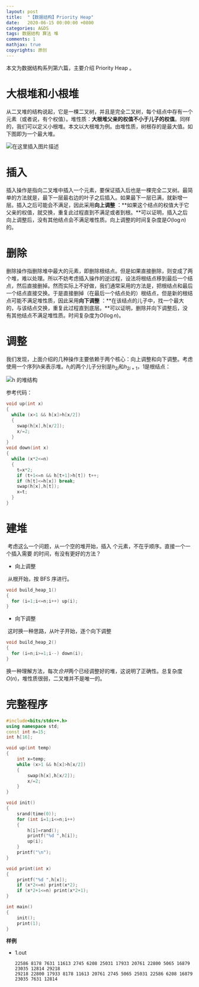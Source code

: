 ```yaml
---
layout: post
title:  "【数据结构】Priority Heap"
date:   2020-06-15 00:00:00 +0800
categories: A&DS
tags: 数据结构 算法 堆
comments: 1
mathjax: true
copyrights: 原创
---
```


本文为数据结构系列第六篇，主要介绍 Priority Heap 。

# 大根堆和小根堆

​           从二叉堆的结构说起，它是一棵二叉树，并且是完全二叉树，每个结点中存有一个元素（或者说，有个权值）。堆性质：**大根堆父亲的权值不小于儿子的权值**。同样的，我们可以定义小根堆。本文以大根堆为例。由堆性质，树根存的是最大值。如下图即为一个最大堆。

![在这里插入图片描述](https://raw.githubusercontent.com/WCY-dt/PictureBed/master/2020/12/1b3f86357be5135a4b744ce490b502d0-d435cd.png)

# 插入

​           插入操作是指向二叉堆中插入一个元素，要保证插入后也是一棵完全二叉树。最简单的方法就是，最下一层最右边的叶子之后插入。如果最下一层已满，就新增一层。插入之后可能会不满足，因此采用**向上调整** ：**如果这个结点的权值大于它父亲的权值，就交换，重复此过程直到不满足或者到根。**可以证明，插入之后向上调整后，没有其他结点会不满足堆性质。向上调整的时间复杂度是$O(\log{n})$的。

# 删除

​           删除操作指删除堆中最大的元素，即删除根结点。但是如果直接删除，则变成了两个堆，难以处理。所以不妨考虑插入操作的逆过程，设法将根结点移到最后一个结点，然后直接删掉。然而实际上不好做，我们通常采用的方法是，把根结点和最后一个结点直接交换。于是直接删掉（在最后一个结点处的）根结点，但是新的根结点可能不满足堆性质，因此采用**向下调整** ：**在该结点的儿子中，找一个最大的，与该结点交换，重复此过程直到底层。**可以证明，删除并向下调整后，没有其他结点不满足堆性质。时间复杂度为$O(\log{n})$。

# 调整

​           我们发现，上面介绍的几种操作主要依赖于两个核心：向上调整和向下调整。考虑使用一个序列$h$来表示堆。$h_i$的两个儿子分别是$h_{2i}$和$h_{2i+1}$，$1$是根结点：

![h 的堆结构](https://raw.githubusercontent.com/WCY-dt/PictureBed/master/2020/12/3b4b8e98f4183d86620694744e8837a1-20803d.png)

参考代码：

```cpp
void up(int x)
{
  while (x>1 && h[x]>h[x/2]) 
  {
    swap(h[x],h[x/2]);
    x/=2;
  }
}
void down(int x)
{
  while (x*2<=n)
  {
    t=x*2;
    if (t+1<=n && h[t+1]>h[t]) t++;
    if (h[t]<=h[x]) break;
    swap(h[x],h[t]);
    x=t;
  }
}
```

# 建堆

​           考虑这么一个问题，从一个空的堆开始，插入 个元素，不在乎顺序。直接一个一个插入需要 的时间，有没有更好的方法？

- 向上调整

​           从根开始，按 BFS 序进行。

```cpp
void build_heap_1() 
{
  for (i=1;i<=n;i++) up(i);
}
```

- 向下调整

​           这时换一种思路，从叶子开始，逐个向下调整

```cpp
void build_heap_2()
{
  for (i=n;i>=1;i--) down(i);
}
```

​           换一种理解方法，每次*合并*两个已经调整好的堆，这说明了正确性。总复杂度$O(n)$，堆性质很弱，二叉堆并不是唯一的。

# 完整程序

```cpp
#include<bits/stdc++.h>
using namespace std;
const int n=15;
int h[16];

void up(int temp)
{
	int x=temp;
	while (x>1 && h[x]>h[x/2]) 
	{
		swap(h[x],h[x/2]);
		x/=2;
	}
}

void init()
{
	srand(time(0));
	for (int i=1;i<=n;i++)
	{
		h[i]=rand();
		printf("%d ",h[i]);
		up(i);
	}
	printf("\n");
}

void print(int x)
{
	printf("%d ",h[x]);
	if (x*2<=n) print(x*2);
	if (x*2+1<=n) print(x*2+1);
}

int main()
{
	init();
	print(1);
}
```

**样例**

- 1.out

  ```
  22586 8178 7631 11613 2745 6208 25031 17933 20761 22800 5065 16879 23035 12814 29218
  29218 22800 17933 8178 11613 20761 2745 5065 25031 22586 6208 16879 23035 7631 12814
  ```


